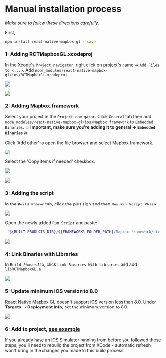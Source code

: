 # Manual installation process

_Make sure to follow these directions carefully._

First,
```bash
npm install react-native-mapbox-gl --save
```

### 1: Adding RCTMapboxGL.xcodeproj

In the Xcode's `Project navigator`, right click on project's name ➜ `Add Files to <...>`. Add `node_modules/react-native-mapbox-gl/ios/RCTMapboxGL.xcodeproj`

![](https://dl.dropboxusercontent.com/s/6trwtezp3009eot/2016-03-14%20at%2012.52%20PM.png)

![](https://cldup.com/DTD2UZMYu5.png)

### 2: Adding Mapbox.framework

Select your project in the `Project navigator`. Click `General` tab then add `node_modules/react-native-mapbox-gl/ios/Mapbox.framework` to `Embedded Binaries`. :collision: **Important, make sure you're adding it to general -> `Embedded Binaries` :collision:**

Click 'Add other' to open the file browser and select Mapbox.framework.

![](https://dl.dropboxusercontent.com/s/7bjl6hul1q955o0/2016-03-14%20at%2012.57%20PM.png)

Select the 'Copy items if needed' checkbox.

![](https://dl.dropboxusercontent.com/s/5ain808tuhalx30/2016-03-14%20at%201.02%20PM.png)

![](https://cldup.com/s4U3JfS_-l.png)

### 3: Adding the script

In the `Build Phases` tab, click the plus sign and then `New Run Script Phase`

![](https://cldup.com/jgt8p_dHjD.png)

Open the newly added `Run Script` and paste:

```bash
 "${BUILT_PRODUCTS_DIR}/${FRAMEWORKS_FOLDER_PATH}/Mapbox.framework/strip-frameworks.sh"
```

![](https://cldup.com/SGt3NdX-yy.png)

### 4: Link Binaries with Libraries

In `Build Phases` tab, click `Link Binaries With Libraries` and add `libRCTMapboxGL.a`

![](https://cldup.com/FuOlGOwAli.png)

### 5: Update minimum iOS version to 8.0

React Native Mapbox GL doesn't support iOS version less than 8.0. Under **Targets** ⇢ **Deployment Info**, set the minimum version to 8.0.

![](https://dl.dropboxusercontent.com/s/yu3zyjy59p44cxb/2016-03-14%20at%201.15%20PM.png)

### 6: Add to project, [see example](./example.js)

If you already have an iOS Simulator running from before you followed these steps, you'll need to rebuild the project from XCode - automatic refresh won't bring in the changes you made to this build process.
